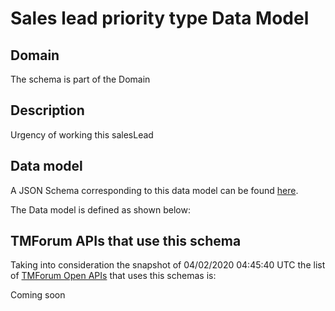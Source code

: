# Sales lead priority type Data Model

## Domain

The  schema is part of the  Domain

## Description

Urgency of working this salesLead

## Data model

A JSON Schema corresponding to this data model can be found
[here](https://github.com/tmforum-rand/schemas/blob/candidates/MarketingSales/SalesLeadPriorityType.schema.json).

The Data model is defined as shown below:




## TMForum APIs that use this schema

Taking into consideration the snapshot of 04/02/2020 04:45:40 UTC the list of [TMForum Open APIs](https://www.tmforum.org/open-apis/) that uses this schemas is:

Coming soon